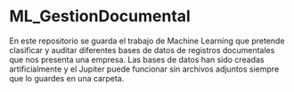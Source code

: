 # ML_GestionDocumental
En este repositorio se guarda el trabajo de Machine Learning que pretende clasificar y auditar diferentes bases de datos de registros documentales que nos presenta una empresa. Las bases de datos han sido creadas artificialmente y el Jupiter puede funcionar sin archivos adjuntos siempre que lo guardes en una carpeta.
